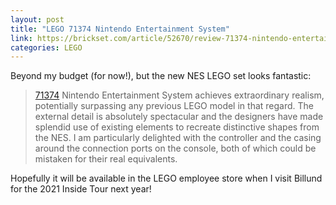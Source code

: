 ```yaml
---
layout: post
title: "LEGO 71374 Nintendo Entertainment System"
link: https://brickset.com/article/52670/review-71374-nintendo-entertainment-system
categories: LEGO
---
```


Beyond my budget (for now!), but the new NES LEGO set looks fantastic:

> [71374](https://brickset.com/sets/71374-1/Nintendo-Entertainment-System) Nintendo Entertainment System achieves extraordinary realism, potentially surpassing any previous LEGO model in that regard. The external detail is absolutely spectacular and the designers have made splendid use of existing elements to recreate distinctive shapes from the NES. I am particularly delighted with the controller and the casing around the connection ports on the console, both of which could be mistaken for their real equivalents.

Hopefully it will be available in the LEGO employee store when I visit Billund for the 2021 Inside Tour next year!
